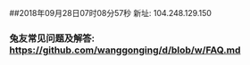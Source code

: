 ##2018年09月28日07时08分57秒 新址: 104.248.129.150
### 兔友常见问题及解答: https://github.com/wanggonging/d/blob/w/FAQ.md
